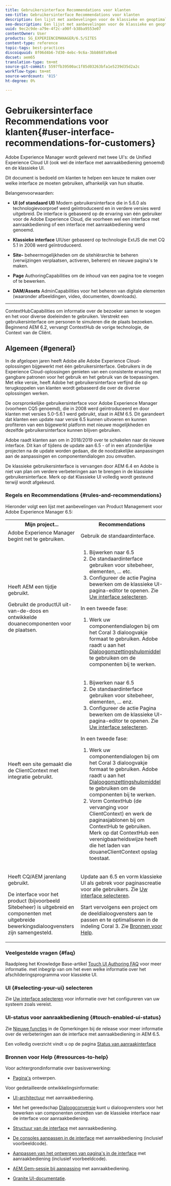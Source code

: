 ```yaml
---
title: Gebruikersinterface Recommendations voor klanten
seo-title: Gebruikersinterface Recommendations voor klanten
description: Een lijst met aanbevelingen voor de klassieke en geoptimaliseerde gebruikersinterfaces.
seo-description: Een lijst met aanbevelingen voor de klassieke en geoptimaliseerde gebruikersinterfaces.
uuid: 9ec2c9de-a79e-4f2c-a90f-b38ba9553e07
contentOwner: User
products: SG_EXPERIENCEMANAGER/6.5/SITES
content-type: reference
topic-tags: best-practices
discoiquuid: 8f06d4b6-7d30-4ebc-9c6a-3bb8607a9be8
docset: aem65
translation-type: tm+mt
source-git-commit: 5597fb39500ac1f85d03263bfa1e5239d35d2a2c
workflow-type: tm+mt
source-wordcount: '815'
ht-degree: 0%

---
```



# Gebruikersinterface Recommendations voor klanten{#user-interface-recommendations-for-customers}

Adobe Experience Manager wordt geleverd met twee UI&#39;s: de Unified Experience Cloud UI (ook wel de interface met aanraakbediening genoemd) en de klassieke UI.

Dit document is bedoeld om klanten te helpen een keuze te maken over welke interface ze moeten gebruiken, afhankelijk van hun situatie.

Belangenvoorwaarden:

* **UI (of standaard UI)**
Modern gebruikersinterface die in 5.6.0 als technologievoorproef werd geïntroduceerd en in verdere versies werd uitgebreid. De interface is gebaseerd op de ervaring van één gebruiker voor de Adobe Experience Cloud, die voorheen wel een interface met aanraakbediening of een interface met aanraakbediening werd genoemd.

* **Klassieke interface**
UIUser gebaseerd op technologie ExtJS die met CQ 5.1 in 2008 werd geïntroduceerd.

* **Site-**
beheermogelijkheden om de sitehiërarchie te beheren (verwijzingen verplaatsen, activeren, beheren) en nieuwe pagina&#39;s te maken.

* **Page**
AuthoringCapabilities om de inhoud van een pagina toe te voegen of te bewerken.

* **DAM/Assets**
AdminCapabilities voor het beheren van digitale elementen (waaronder afbeeldingen, video, documenten, downloads).

* ****
ContextHubCapabilities om informatie over de bezoeker samen te voegen en het voor diverse doeleinden te gebruiken. Verstrekt een gebruikersinterface om personen te simuleren die de plaats bezoeken. Beginnend AEM 6.2, vervangt ContextHub de vorige technologie, de Context van de Cliënt.

## Algemeen {#general}

In de afgelopen jaren heeft Adobe alle Adobe Experience Cloud-oplossingen bijgewerkt met één gebruikersinterface. Gebruikers in de Experience Cloud-oplossingen genieten van een consistente ervaring met gangbare patronen voor het gebruik en het gebruik van de toepassingen. Met elke versie, heeft Adobe het gebruikersinterface verfijnd die op terugkoppelen van klanten wordt gebaseerd die over de diverse oplossingen werken.

De oorspronkelijke gebruikersinterface voor Adobe Experience Manager (voorheen CQ5 genoemd), die in 2008 werd geïntroduceerd en door klanten met versies 5.0-5.6.1 werd gebruikt, staat in AEM 6.5. Dit garandeert dat klanten een update naar versie 6.5 kunnen uitvoeren en kunnen profiteren van een bijgewerkt platform met nieuwe mogelijkheden en dezelfde gebruikersinterface kunnen blijven gebruiken.

Adobe raadt klanten aan om in 2018/2019 over te schakelen naar de nieuwe interface. Dit kan of tijdens de update aan 6.5 - of in een afzonderlijke projecten na de update worden gedaan, die de noodzakelijke aanpassingen aan de aanpassingen en componentendialogen zou omvatten.

De klassieke gebruikersinterface is vervangen door AEM 6.4 en Adobe is niet van plan om verdere verbeteringen aan te brengen in de klassieke gebruikersinterface. Merk op dat Klassieke UI volledig wordt gesteund terwijl wordt afgekeurd.

### Regels en Recommendations {#rules-and-recommendations}

Hieronder volgt een lijst met aanbevelingen van Product Management voor Adobe Experience Manager 6.5:

<table>
 <tbody>
  <tr>
   <th>Mijn project...</th>
   <th>Recommendations</th>
  </tr>
  <tr>
   <td>Adobe Experience Manager begint net te gebruiken.</td>
   <td>Gebruik de standaardinterface.</td>
  </tr>
  <tr>
   <td><p>Heeft AEM een tijdje gebruikt.</p> <p>Gebruikt de productUI uit-van-de-doos en ontwikkelde douanecomponenten voor de plaatsen.<br /> </p> </td>
   <td>
    <ol>
     <li>Bijwerken naar 6.5</li>
     <li>De standaardinterface gebruiken voor sitebeheer, elementen, ... etc.<br /> </li>
     <li>Configureer de actie Pagina bewerken om de klassieke UI-pagina-editor te openen. Zie <a href="#selecting-your-ui">Uw interface selecteren</a>.</li>
    </ol> <p>In een tweede fase:</p>
    <ol>
     <li>Werk uw componentendialogen bij om het Coral 3 dialoogvakje formaat te gebruiken. Adobe raadt u aan het <a href="/help/sites-developing/dialog-conversion.md">Dialoogomzettingshulpmiddel</a> te gebruiken om de componenten bij te werken.</li>
    </ol> </td>
  </tr>
  <tr>
   <td>Heeft een site gemaakt die de ClientContext met integratie gebruikt.<br /> </td>
   <td>
    <ol>
     <li>Bijwerken naar 6.5</li>
     <li>De standaardinterface gebruiken voor sitebeheer, elementen, ... enz.</li>
     <li>Configureer de actie Pagina bewerken om de klassieke UI-pagina-editor te openen. Zie <a href="#selecting-your-ui">Uw interface selecteren</a>.</li>
    </ol> <p>In een tweede fase:</p>
    <ol>
     <li>Werk uw componentendialogen bij om het Coral 3 dialoogvakje formaat te gebruiken. Adobe raadt u aan het <a href="/help/sites-developing/dialog-conversion.md">Dialoogomzettingshulpmiddel</a> te gebruiken om de componenten bij te werken.</li>
     <li>Vorm ContextHub (de vervanging voor ClientContext) en werk de paginasjablonen bij om ContextHub te gebruiken. Merk op dat ContextHub een verenigbaarheidswijze heeft die het laden van douaneClientContext opslag toestaat.</li>
    </ol> </td>
  </tr>
  <tr>
   <td><p>Heeft CQ/AEM jarenlang gebruikt.</p> <p>De interface voor het product (bijvoorbeeld Sitebeheer) is uitgebreid en componenten met uitgebreide bewerkingsdialoogvensters zijn samengesteld.</p> </td>
   <td><p>Update aan 6.5 en vorm klassieke UI als gebrek voor paginascreatie voor alle gebruikers. Zie <a href="#selecting-your-ui">Uw interface selecteren</a>.</p> <p>Start vervolgens een project om de deeldialoogvensters aan te passen en te optimaliseren in de indeling Coral 3. Zie <a href="#resources-to-help">Bronnen voor Help</a>.<br /> </p> </td>
  </tr>
 </tbody>
</table>

### Veelgestelde vragen {#faq}

Raadpleeg het Knowledge Base-artikel [Touch UI Authoring FAQ](https://helpx.adobe.com/experience-manager/kb/index/touchui_faq.html) voor meer informatie. met inbegrip van om het even welke informatie over het afschilderingsprogramma voor klassieke UI.

### UI {#selecting-your-ui} selecteren

Zie [Uw interface selecteren](/help/sites-authoring/select-ui.md) voor informatie over het configureren van uw systeem zoals vereist.

### UI-status voor aanraakbediening {#touch-enabled-ui-status}

Zie [Nieuwe functies](/help/release-notes/release-notes.md#what-s-new) in de Opmerkingen bij de release voor meer informatie over de verbeteringen aan de interface met aanraakbediening in AEM 6.5.

Een volledig overzicht vindt u op de pagina [Status van aanraakinterface](/help/release-notes/touch-ui-features-status.md)

### Bronnen voor Help {#resources-to-help}

Voor achtergrondinformatie over basisverwerking:

* [Pagina&#39;s](/help/sites-authoring/page-authoring.md) ontwerpen.

Voor gedetailleerde ontwikkelingsinformatie:

* [UI-architectuur](/help/sites-developing/touch-ui-concepts.md) met aanraakbediening.
* Met het gereedschap [Dialoogconversie](/help/sites-developing/dialog-conversion.md) kunt u dialoogvensters voor het bewerken van componenten omzetten van de klassieke interface naar de interface voor aanraakbediening.

* [Structuur van de interface](/help/sites-developing/touch-ui-structure.md) met aanraakbediening.

* [De consoles aanpassen in de interface](/help/sites-developing/customizing-consoles-touch.md)  met aanraakbediening (inclusief voorbeeldcode).

* [Aanpassen van het ontwerpen van pagina&#39;s in de interface](/help/sites-developing/customizing-page-authoring-touch.md)  met aanraakbediening (inclusief voorbeeldcode).

* [AEM Gem-sessie bij aanpassing](https://docs.adobe.com/content/ddc/en/gems/user-interface-customization-for-aem-6.html) met aanraakbediening.
* [Granite UI-documentatie](https://helpx.adobe.com/experience-manager/6-5/sites/developing/using/reference-materials/granite-ui/api/index.html).

